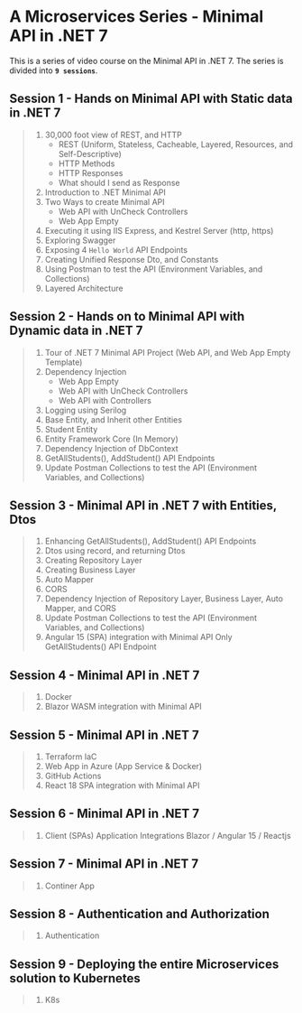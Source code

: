 # A Microservices Series - Minimal API in .NET 7

This is a series of video course on the Minimal API in .NET 7. The series is divided into **`9 sessions`**.

## Session 1 - Hands on Minimal API with Static data in .NET 7

> 1. 30,000 foot view of REST, and HTTP
>    - REST (Uniform, Stateless, Cacheable, Layered, Resources, and Self-Descriptive)
>    - HTTP Methods
>    - HTTP Responses
>    - What should I send as Response
> 1. Introduction to .NET Minimal API
> 1. Two Ways to create Minimal API
>    - Web API with UnCheck Controllers
>    - Web App Empty
> 1. Executing it using IIS Express, and Kestrel Server (http, https)
> 1. Exploring Swagger
> 1. Exposing 4 `Hello World` API Endpoints
> 1. Creating Unified Response Dto, and Constants
> 1. Using Postman to test the API (Environment Variables, and Collections)
> 1. Layered Architecture

## Session 2 - Hands on to Minimal API with Dynamic data in .NET 7

> 1. Tour of .NET 7 Minimal API Project (Web API, and Web App Empty Template)
> 1. Dependency Injection
>    - Web App Empty
>    - Web API with UnCheck Controllers
>    - Web API with Controllers
> 1. Logging using Serilog
> 1. Base Entity, and Inherit other Entities
> 1. Student Entity
> 1. Entity Framework Core (In Memory)
> 1. Dependency Injection of DbContext
> 1. GetAllStudents(), AddStudent() API Endpoints
> 1. Update Postman Collections to test the API (Environment Variables, and Collections)

## Session 3 - Minimal API in .NET 7 with Entities, Dtos

> 1. Enhancing GetAllStudents(), AddStudent() API Endpoints
> 1. Dtos using record, and returning Dtos
> 1. Creating Repository Layer
> 1. Creating Business Layer
> 1. Auto Mapper
> 1. CORS
> 1. Dependency Injection of Repository Layer, Business Layer, Auto Mapper, and CORS
> 1. Update Postman Collections to test the API (Environment Variables, and Collections)
> 1. Angular 15 (SPA) integration with Minimal API Only GetAllStudents() API Endpoint

## Session 4 - Minimal API in .NET 7

> 1. Docker
> 1. Blazor WASM  integration with Minimal API

## Session 5 - Minimal API in .NET 7

> 1. Terraform IaC
> 1. Web App in Azure (App Service & Docker)
> 1. GitHub Actions
> 1. React 18 SPA integration with Minimal API

## Session 6 - Minimal API in .NET 7

> 1. Client (SPAs) Application Integrations Blazor / Angular 15 / Reactjs

## Session 7 - Minimal API in .NET 7

> 1. Continer App

## Session 8 - Authentication and Authorization

> 1. Authentication

## Session 9 - Deploying the entire Microservices solution to Kubernetes

> 1. K8s
